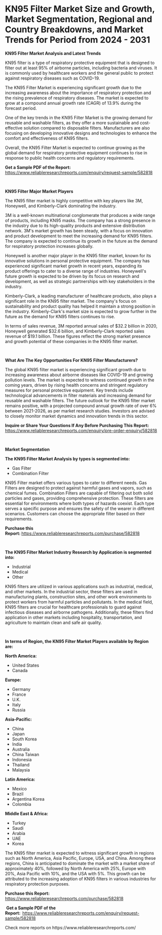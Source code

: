 <p><h1>KN95 Filter Market Size and Growth, Market Segmentation, Regional and Country Breakdowns, and Market Trends for Period from 2024 -  2031</h1></p><p><strong>KN95 Filter Market Analysis and Latest Trends</strong></p>
<p><p>KN95 filter is a type of respiratory protective equipment that is designed to filter out at least 95% of airborne particles, including bacteria and viruses. It is commonly used by healthcare workers and the general public to protect against respiratory diseases such as COVID-19.</p><p>The KN95 Filter Market is experiencing significant growth due to the increasing awareness about the importance of respiratory protection and the rising prevalence of respiratory diseases. The market is expected to grow at a compound annual growth rate (CAGR) of 13.9% during the forecast period.</p><p>One of the key trends in the KN95 Filter Market is the growing demand for reusable and washable filters, as they offer a more sustainable and cost-effective solution compared to disposable filters. Manufacturers are also focusing on developing innovative designs and technologies to enhance the comfort and effectiveness of KN95 filters.</p><p>Overall, the KN95 Filter Market is expected to continue growing as the global demand for respiratory protective equipment continues to rise in response to public health concerns and regulatory requirements.</p></p>
<p><strong>Get a Sample PDF of the Report:&nbsp;</strong> <a href="https://www.reliableresearchreports.com/enquiry/request-sample/582818">https://www.reliableresearchreports.com/enquiry/request-sample/582818</a></p>
<p>&nbsp;</p>
<p><strong>KN95 Filter Major Market Players</strong></p>
<p><p>The KN95 filter market is highly competitive with key players like 3M, Honeywell, and Kimberly-Clark dominating the industry. </p><p>3M is a well-known multinational conglomerate that produces a wide range of products, including KN95 masks. The company has a strong presence in the industry due to its high-quality products and extensive distribution network. 3M's market growth has been steady, with a focus on innovation and product development to meet the increasing demand for KN95 filters. The company is expected to continue its growth in the future as the demand for respiratory protection increases globally.</p><p>Honeywell is another major player in the KN95 filter market, known for its innovative solutions in personal protective equipment. The company has experienced significant market growth in recent years, expanding its product offerings to cater to a diverse range of industries. Honeywell's future growth is expected to be driven by its focus on research and development, as well as strategic partnerships with key stakeholders in the industry.</p><p>Kimberly-Clark, a leading manufacturer of healthcare products, also plays a significant role in the KN95 filter market. The company's focus on sustainability and product quality has helped it maintain a strong position in the industry. Kimberly-Clark's market size is expected to grow further in the future as the demand for KN95 filters continues to rise.</p><p>In terms of sales revenue, 3M reported annual sales of $32.2 billion in 2020, Honeywell generated $32.6 billion, and Kimberly-Clark reported sales revenue of $19.1 billion. These figures reflect the strong market presence and growth potential of these companies in the KN95 filter market.</p></p>
<p>&nbsp;</p>
<p><strong>What Are The Key Opportunities For KN95 Filter Manufacturers?</strong></p>
<p><p>The global KN95 filter market is experiencing significant growth due to increasing awareness about airborne diseases like COVID-19 and growing pollution levels. The market is expected to witness continued growth in the coming years, driven by rising health concerns and stringent regulatory measures for personal protective equipment. Key trends include technological advancements in filter materials and increasing demand for reusable and washable filters. The future outlook for the KN95 filter market remains positive, with a projected compound annual growth rate of over 6% between 2021-2026, as per market research studies. Investors are advised to closely monitor market dynamics and innovation trends in this sector.</p></p>
<p><strong>Inquire or Share Your Questions If Any Before Purchasing This Report:</strong> <a href="https://www.reliableresearchreports.com/enquiry/pre-order-enquiry/582818">https://www.reliableresearchreports.com/enquiry/pre-order-enquiry/582818</a></p>
<p>&nbsp;</p>
<p><strong>Market Segmentation</strong></p>
<p><strong>The KN95 Filter Market Analysis by types is segmented into:</strong></p>
<p><ul><li>Gas Filter</li><li>Combination Filter</li></ul></p>
<p><p>KN95 Filter market offers various types to cater to different needs. Gas Filters are designed to protect against harmful gases and vapors, such as chemical fumes. Combination Filters are capable of filtering out both solid particles and gases, providing comprehensive protection. These filters are essential for environments where both types of hazards coexist. Each type serves a specific purpose and ensures the safety of the wearer in different scenarios. Customers can choose the appropriate filter based on their requirements.</p></p>
<p><strong>Purchase this Report:&nbsp;</strong><a href="https://www.reliableresearchreports.com/purchase/582818">https://www.reliableresearchreports.com/purchase/582818</a></p>
<p>&nbsp;</p>
<p><strong>The KN95 Filter Market Industry Research by Application is segmented into:</strong></p>
<p><ul><li>Industrial</li><li>Medical</li><li>Other</li></ul></p>
<p><p>KN95 filters are utilized in various applications such as industrial, medical, and other markets. In the industrial sector, these filters are used in manufacturing plants, construction sites, and other work environments to protect workers from harmful particles and pollutants. In the medical field, KN95 filters are crucial for healthcare professionals to guard against infectious diseases and airborne pathogens. Additionally, these filters find application in other markets including hospitality, transportation, and agriculture to maintain clean and safe air quality.</p></p>
<p>&nbsp;</p>
<p><strong>In terms of Region, the KN95 Filter Market Players available by Region are:</strong></p>
<p>
    <p> <strong> North America: </strong>
        <ul>
            <li>United States</li>
            <li>Canada</li>
        </ul>
        </p> 
    <p> <strong> Europe: </strong>
        <ul>
            <li>Germany</li>
            <li>France</li>
            <li>U.K.</li>
            <li>Italy</li>
            <li>Russia</li>
        </ul>
        </p> 
    <p> <strong> Asia-Pacific: </strong>
        <ul>
            <li>China</li>
            <li>Japan</li>
            <li>South Korea</li>
            <li>India</li>
            <li>Australia</li>
            <li>China Taiwan</li>
            <li>Indonesia</li>
            <li>Thailand</li>
            <li>Malaysia</li>
        </ul>
        </p> 
    <p> <strong> Latin America: </strong>
        <ul>
            <li>Mexico</li>
            <li>Brazil</li>
            <li>Argentina Korea</li>
            <li>Colombia</li>
        </ul>
        </p> 
    <p> <strong> Middle East & Africa: </strong>
        <ul>
            <li>Turkey</li>
            <li>Saudi</li>
            <li>Arabia</li>
            <li>UAE</li>
            <li>Korea</li>
        </ul>
    </p>
    </p>
<p><p>The KN95 filter market is expected to witness significant growth in regions such as North America, Asia Pacific, Europe, USA, and China. Among these regions, China is anticipated to dominate the market with a market share of approximately 40%, followed by North America with 25%, Europe with 20%, Asia Pacific with 10%, and the USA with 5%. This growth can be attributed to the increasing adoption of KN95 filters in various industries for respiratory protection purposes.</p></p>
<p><strong>Purchase this Report: </strong><a href="https://www.reliableresearchreports.com/purchase/582818">https://www.reliableresearchreports.com/purchase/582818</a></p>
<p>&nbsp;<strong>Get a Sample PDF of the Report:&nbsp;&nbsp;</strong><a href="https://www.reliableresearchreports.com/enquiry/request-sample/582818">https://www.reliableresearchreports.com/enquiry/request-sample/582818</a></p>
<p><strong></strong></p>
<p>Check more reports on https://www.reliableresearchreports.com/</p>